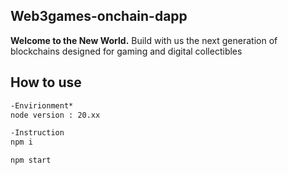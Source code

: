 
## Web3games-onchain-dapp

**Welcome to the New World.**
Build with us the next generation of blockchains designed for gaming and digital collectibles

## How to use

```cmd
-Envirionment*
node version : 20.xx

-Instruction
npm i

npm start
```



